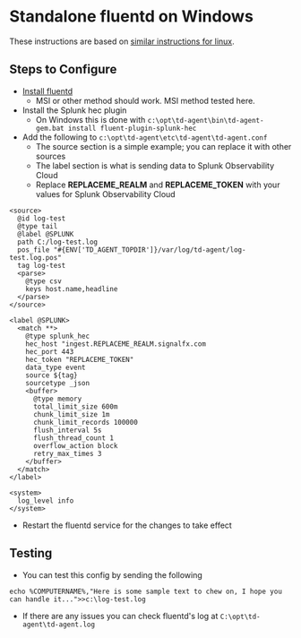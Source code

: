 # Standalone fluentd on Windows
These instructions are based on [similar instructions for linux](https://github.com/signalfx/splunk-otel-collector/blob/main/docs/experimental/using-fluentd-only.md).

## Steps to Configure

* [Install fluentd](https://www.fluentd.org/download)
  * MSI or other method should work. MSI method tested here.
* Install the Splunk hec plugin
  * On Windows this is done with ```c:\opt\td-agent\bin\td-agent-gem.bat install fluent-plugin-splunk-hec```
* Add the following to ```c:\opt\td-agent\etc\td-agent\td-agent.conf```
  * The source section is a simple example; you can replace it with other sources
  * The label section is what is sending data to Splunk Observability Cloud
  * Replace **REPLACEME_REALM** and **REPLACEME_TOKEN** with your values for Splunk Observability Cloud
```
<source>
  @id log-test
  @type tail
  @label @SPLUNK
  path C:/log-test.log
  pos_file "#{ENV['TD_AGENT_TOPDIR']}/var/log/td-agent/log-test.log.pos"
  tag log-test
  <parse>
    @type csv
    keys host.name,headline
  </parse>
</source>

<label @SPLUNK>
  <match **>
    @type splunk_hec
    hec_host "ingest.REPLACEME_REALM.signalfx.com
    hec_port 443
    hec_token "REPLACEME_TOKEN"
    data_type event
    source ${tag}
    sourcetype _json
    <buffer>
      @type memory
      total_limit_size 600m
      chunk_limit_size 1m
      chunk_limit_records 100000
      flush_interval 5s
      flush_thread_count 1
      overflow_action block
      retry_max_times 3
    </buffer>
  </match>
</label>

<system>
  log_level info
</system>
```
* Restart the fluentd service for the changes to take effect
  
## Testing
* You can test this config by sending the following
```
echo %COMPUTERNAME%,"Here is some sample text to chew on, I hope you can handle it...">>c:\log-test.log
```
* If there are any issues you can check fluentd's log at ```C:\opt\td-agent\td-agent.log```